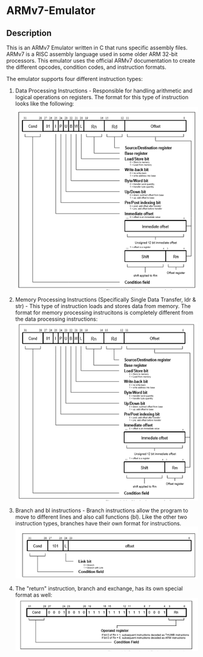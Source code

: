 # ARMv7-Emulator

## Description
This is an ARMv7 Emulator written in C that runs specific assembly files. ARMv7 is a RISC assembly language used in some older ARM 32-bit processors. This emulator uses the official ARMv7 documentation to create the different opcodes, condition codes, and instruction formats.

The emulator supports four different instruction types: 

1) Data Processing Instructions - Responsible for handling arithmetic and logical operations on registers. The format for this type of instruction looks like the following:
![screenshot](data_processing_format.PNG)

2) Memory Processing Instructions (Specifically Single Data Transfer, ldr & str) - This type of instruction loads and stores data
from memory. The format for memory processing instrucitons is completely different from the data processing instructions:
![screenshot](load_and_store.PNG)

3) Branch and bl instructions - Branch instructions allow the program to move to different lines and also call functions (bl). Like the other two instruction types, branches have their own format for instructions. 
![screenshot](branch_and_bl.PNG)

4) The "return" instruction, branch and exchange, has its own special format as well:
![screenshot](bx_format.PNG)
